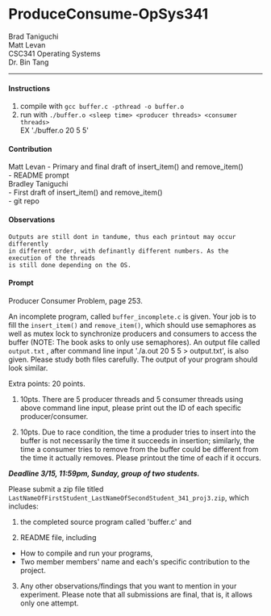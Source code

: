 # ProduceConsume-OpSys341

Brad Taniguchi  
Matt Levan  
CSC341 Operating Systems  
Dr. Bin Tang  

---

#### Instructions
1. compile with `gcc buffer.c -pthread -o buffer.o`  
2. run with `./buffer.o <sleep time> <producer threads> <consumer threads>`  
    EX './buffer.o 20 5 5'  

#### Contribution
Matt Levan 
    - Primary and final draft of insert\_item() and remove\_item()  
    - README prompt  
Bradley Taniguchi   
    - First draft of insert\_item() and remove\_item()  
    - git repo  

#### Observations
    Outputs are still dont in tandume, thus each printout may occur differently  
    in different order, with definantly different numbers. As the execution of the threads  
    is still done depending on the OS.  

#### Prompt
Producer Consumer Problem, page 253.

An incomplete program, called `buffer_incomplete.c` is given. Your job is 
to fill the `insert_item()` and `remove_item()`, which should use semaphores as 
well as mutex lock to synchronize producers and consumers to access the buffer 
(NOTE: The book asks to only use semaphores). An output file called 
`output.txt` , after command line input './a.out 20 5 5 > output.txt', is also 
given. Please study both files carefully. The output of your program should 
look similar.

Extra points: 20 points.

1. 10pts. There are 5 producer threads and 5 consumer threads using above 
command line input, please print out the ID of each specific producer/consumer.

2. 10pts. Due to race condition, the time a produder tries to insert into the 
buffer is not necessarily the time it succeeds in insertion; similarly, the 
time a consumer tries to remove from the buffer could be different from the 
time it actually removes. Please printout the time of each if it occurs.

***Deadline 3/15, 11:59pm, Sunday, group of two students.***

Please submit a zip file titled 
`LastNameOfFirstStudent_LastNameOfSecondStudent_341_proj3.zip`,  which includes:

1. the completed source program called 'buffer.c' and

2. README file, including
  * How to compile and run your programs, 
  * Two member members' name and each's specific contribution to the project.

3. Any other observations/findings that you want to mention in your experiment.
Please note that all submissions are final, that is, it allows only one attempt.

